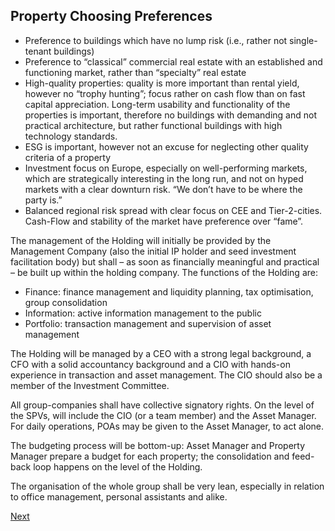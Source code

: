 ## Property Choosing Preferences
* Preference to buildings which have no lump risk (i.e., rather not single-tenant buildings)
* Preference to “classical” commercial real estate with an established and functioning market, rather than “specialty” real estate
* High-quality properties: quality is more important than rental yield, however no “trophy hunting”; focus rather on cash flow than on fast capital appreciation. Long-term usability and functionality of the properties is important, therefore no buildings with demanding and not practical architecture, but rather functional buildings with high technology standards.
* ESG is important, however not an excuse for neglecting other quality criteria of a property
* Investment focus on Europe, especially on well-performing markets, which are strategically interesting in the long run, and not on hyped markets with a clear downturn risk. “We don’t have to be where the party is.”
* Balanced regional risk spread with clear focus on CEE and Tier-2-cities. Cash-Flow and stability of the market have preference over “fame”. 

The management of the Holding will initially be provided by the Management Company (also the initial IP holder and seed investment facilitation body) but shall – as soon as financially meaningful and practical – be built up within the holding company. The functions of the Holding are: 

* Finance: finance management and liquidity planning, tax optimisation, group consolidation
* Information: active information management to the public
* Portfolio: transaction management and supervision of asset management

The Holding will be managed by a CEO with a strong legal background, a CFO with a solid accountancy background and a CIO with hands-on experience in transaction and asset management. The CIO should also be a member of the Investment Committee. 

All group-companies shall have collective signatory rights. On the level of the SPVs, will include the CIO (or a team member) and the Asset Manager. For daily operations, POAs may be given to the Asset Manager, to act alone.

The budgeting process will be bottom-up: Asset Manager and Property Manager prepare a budget for each property; the consolidation and feed-back loop happens on the level of the Holding.

The organisation of the whole group shall be very lean, especially in relation to office management, personal assistants and alike.

[Next](/asset/real/committee.md)